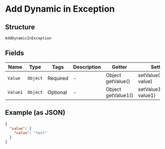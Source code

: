 
# Add Dynamic in Exception

## Structure

`AddDynamicInException`

## Fields

| Name | Type | Tags | Description | Getter | Setter |
|  --- | --- | --- | --- | --- | --- |
| `Value` | `Object` | Required | - | Object getValue() | setValue(Object value) |
| `Value1` | `Object` | Optional | - | Object getValue1() | setValue1(Object value1) |

## Example (as JSON)

```json
{
  "value": {
    "value": "test"
  }
}
```

